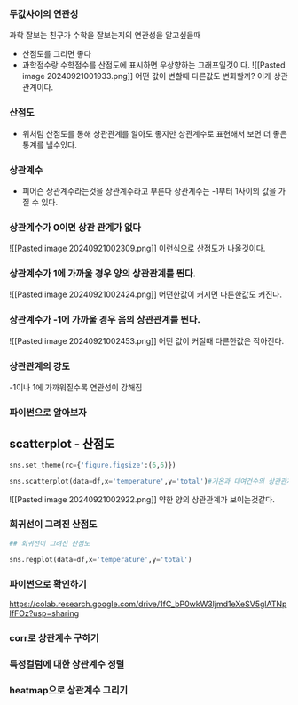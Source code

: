 
### 두값사이의 연관성

과학 잘보는 친구가 수학을 잘보는지의 연관성을 알고싶을때

- 산점도를 그리면 좋다
- 과학점수랑 수학점수를 산점도에 표시하면 우상향하는 그래프일것이다.
![[Pasted image 20240921001933.png]]
어떤 값이 변할때 다른값도 변화할까? 이게 상관관계이다.


### 산점도
- 위처럼 산점도를 통해 상관관계를 알아도 좋지만 상관계수로 표현해서 보면 더 좋은 통계를 낼수있다.

### 상관계수
- 피어슨 상관계수라는것을 상관계수라고 부른다
상관계수는 -1부터 1사이의 값을 가질 수 있다.
### 상관계수가 0이면 상관 관계가 없다
![[Pasted image 20240921002309.png]]
이런식으로 산점도가 나올것이다.

### 상관계수가 1에 가까울 경우 양의 상관관계를 띈다.
![[Pasted image 20240921002424.png]]
어떤한값이 커지면 다른한값도 커진다.
### 상관계수가 -1에 가까울 경우 음의 상관관계를 띈다.
![[Pasted image 20240921002453.png]]
어떤 값이 커질때 다른한값은 작아진다.

### 상관관계의 강도
-1이나 1에 가까워질수록 연관성이 강해짐

### 파이썬으로 알아보자

## scatterplot - 산점도
```python
sns.set_theme(rc={'figure.figsize':(6,6)})

sns.scatterplot(data=df,x='temperature',y='total')#기온과 대여건수의 상관관계를 산점도로 그린것
```
![[Pasted image 20240921002922.png]]
약한 양의 상관관계가 보이는것같다.
### 회귀선이 그려진 산점도
```python
## 회귀선이 그려진 산점도

sns.regplot(data=df,x='temperature',y='total')
```

### 파이썬으로 확인하기

https://colab.research.google.com/drive/1fC_bP0wkW3ljmd1eXeSV5glATNpIfFOz?usp=sharing

### corr로 상관계수 구하기
### 특정컬럼에 대한 상관계수 정렬
### heatmap으로 상관계수 그리기